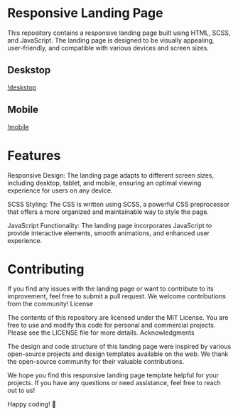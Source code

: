 # Responsive Landing Page

This repository contains a responsive landing page built using HTML, SCSS, and JavaScript. The landing page is designed to be visually appealing, user-friendly, and compatible with various devices and screen sizes.

## Deskstop

[!deskstop](https://res.cloudinary.com/dz209s6jk/image/upload/v1583427799/Challenges/vaumoyeeeyk93ohy7vbr.jpg)

## Mobile

[!mobile](https://res.cloudinary.com/dz209s6jk/image/upload/v1583427799/Challenges/c2k8wnfrx39c2ch3olcr.jpg)


# Features

Responsive Design: The landing page adapts to different screen sizes, including desktop, tablet, and mobile, ensuring an optimal viewing experience for users on any device.

SCSS Styling: The CSS is written using SCSS, a powerful CSS preprocessor that offers a more organized and maintainable way to style the page.

JavaScript Functionality: The landing page incorporates JavaScript to provide interactive elements, smooth animations, and enhanced user experience.


# Contributing

If you find any issues with the landing page or want to contribute to its improvement, feel free to submit a pull request. We welcome contributions from the community!
License

The contents of this repository are licensed under the MIT License. You are free to use and modify this code for personal and commercial projects. Please see the LICENSE file for more details.
Acknowledgments

The design and code structure of this landing page were inspired by various open-source projects and design templates available on the web. We thank the open-source community for their valuable contributions.

We hope you find this responsive landing page template helpful for your projects. If you have any questions or need assistance, feel free to reach out to us!

Happy coding! 🚀
